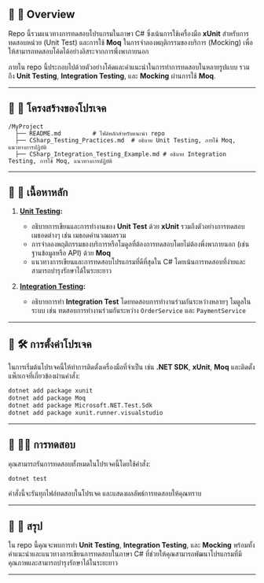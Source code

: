 
## 📌 🔧 Overview  
Repo นี้รวมแนวทางการทดสอบโปรแกรมในภาษา C# ซึ่งเน้นการใช้เครื่องมือ **xUnit** สำหรับการทดสอบหน่วย (Unit Test) และการใช้ **Moq** ในการจำลองพฤติกรรมของบริการ (Mocking) เพื่อให้สามารถทดสอบโค้ดได้อย่างอิสระจากการพึ่งพาภายนอก

ภายใน repo นี้ประกอบไปด้วยตัวอย่างโค้ดและคำแนะนำในการทำการทดสอบในหลายรูปแบบ รวมถึง **Unit Testing**, **Integration Testing**, และ **Mocking** ผ่านการใช้ **Moq**.

---

## 📌 📂 โครงสร้างของโปรเจค

```
/MyProject
  ├── README.md         # ไฟล์หลักสำหรับแนะนำ repo
  ├── CSharp_Testing_Practices.md  # อธิบาย Unit Testing, การใช้ Moq, แนวทางการปฏิบัติ
  ├── CSharp_Integration_Testing_Example.md # อธิบาย Integration Testing, การใช้ Moq, แนวทางการปฏิบัติ

```

---

## 📌 🧪 เนื้อหาหลัก

1. **[Unit Testing](/CSharp_Testing_Practices.md):**  
   - อธิบายการเขียนและการทำงานของ **Unit Test** ด้วย **xUnit** รวมถึงตัวอย่างการทดสอบเมธอดต่างๆ เช่น เมธอดคำนวณผลรวม
   - การจำลองพฤติกรรมของบริการหรือโมดูลที่ต้องการทดสอบโดยไม่ต้องพึ่งพาภายนอก (เช่น ฐานข้อมูลหรือ API) ด้วย **Moq**
   - แนวทางการเขียนและการทดสอบโปรแกรมที่ดีที่สุดใน C# โดยเน้นการทดสอบที่ง่ายและสามารถบำรุงรักษาได้ในระยะยาว

3. **[Integration Testing](/CSharp_Integration_Testing_Example.md):**  
   - อธิบายการทำ **Integration Test** โดยทดสอบการทำงานร่วมกันระหว่างหลายๆ โมดูลในระบบ เช่น ทดสอบการทำงานร่วมกันระหว่าง `OrderService` และ `PaymentService`
   

---

## 📌 🛠️ การตั้งค่าโปรเจค

ในการเริ่มต้นโปรเจคนี้ให้ทำการติดตั้งเครื่องมือที่จำเป็น เช่น **.NET SDK**, **xUnit**, **Moq** และติดตั้งแพ็กเกจที่เกี่ยวข้องผ่านคำสั่ง:

```sh
dotnet add package xunit
dotnet add package Moq
dotnet add package Microsoft.NET.Test.Sdk
dotnet add package xunit.runner.visualstudio
```

---

## 📌 🏃‍♂️ การทดสอบ

คุณสามารถรันการทดสอบทั้งหมดในโปรเจคนี้โดยใช้คำสั่ง:

```sh
dotnet test
```

คำสั่งนี้จะรันทุกไฟล์ทดสอบในโปรเจค และแสดงผลลัพธ์การทดสอบให้คุณทราบ

---

## 📌 💬 สรุป

ใน repo นี้คุณจะพบการทำ **Unit Testing**, **Integration Testing**, และ **Mocking** พร้อมทั้งคำแนะนำและแนวทางการเขียนการทดสอบในภาษา C# ที่ช่วยให้คุณสามารถพัฒนาโปรแกรมที่มีคุณภาพและสามารถบำรุงรักษาได้ในระยะยาว

---

